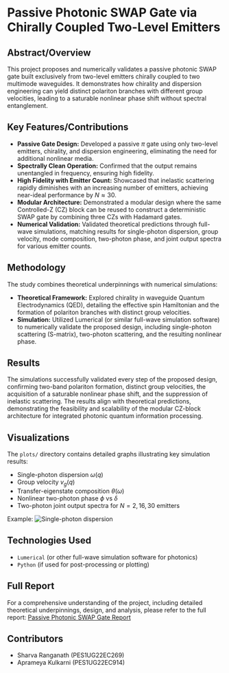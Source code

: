 # Passive Photonic SWAP Gate via Chirally Coupled Two-Level Emitters

## Abstract/Overview
This project proposes and numerically validates a passive photonic SWAP gate built exclusively from two-level emitters chirally coupled to two multimode waveguides. It demonstrates how chirality and dispersion engineering can yield distinct polariton branches with different group velocities, leading to a saturable nonlinear phase shift without spectral entanglement.

## Key Features/Contributions
* **Passive Gate Design:** Developed a passive $\pi$ gate using only two-level emitters, chirality, and dispersion engineering, eliminating the need for additional nonlinear media.
* **Spectrally Clean Operation:** Confirmed that the output remains unentangled in frequency, ensuring high fidelity.
* **High Fidelity with Emitter Count:** Showcased that inelastic scattering rapidly diminishes with an increasing number of emitters, achieving near-ideal performance by $N \approx 30$.
* **Modular Architecture:** Demonstrated a modular design where the same Controlled-Z (CZ) block can be reused to construct a deterministic SWAP gate by combining three CZs with Hadamard gates.
* **Numerical Validation:** Validated theoretical predictions through full-wave simulations, matching results for single-photon dispersion, group velocity, mode composition, two-photon phase, and joint output spectra for various emitter counts.

## Methodology
The study combines theoretical underpinnings with numerical simulations:
* **Theoretical Framework:** Explored chirality in waveguide Quantum Electrodynamics (QED), detailing the effective spin Hamiltonian and the formation of polariton branches with distinct group velocities.
* **Simulation:** Utilized Lumerical (or similar full-wave simulation software) to numerically validate the proposed design, including single-photon scattering (S-matrix), two-photon scattering, and the resulting nonlinear phase.

## Results
The simulations successfully validated every step of the proposed design, confirming two-band polariton formation, distinct group velocities, the acquisition of a saturable nonlinear phase shift, and the suppression of inelastic scattering. The results align with theoretical predictions, demonstrating the feasibility and scalability of the modular CZ-block architecture for integrated photonic quantum information processing.

## Visualizations
The `plots/` directory contains detailed graphs illustrating key simulation results:
* Single-photon dispersion $\omega(q)$
* Group velocity $v_g(q)$
* Transfer-eigenstate composition $\theta(\omega)$
* Nonlinear two-photon phase $\phi$ vs $\delta$
* Two-photon joint output spectra for $N=2, 16, 30$ emitters

Example:
![Single-photon dispersion](plots/single_photon_dispersion.png)

## Technologies Used
* `Lumerical` (or other full-wave simulation software for photonics)
* `Python` (if used for post-processing or plotting)

## Full Report
For a comprehensive understanding of the project, including detailed theoretical underpinnings, design, and analysis, please refer to the full report:
[Passive Photonic SWAP Gate Report](docs/Passive_Photonic_SWAP_Gate_Report.pdf)

## Contributors
* Sharva Ranganath (PES1UG22EC269)
* Aprameya Kulkarni (PES1UG22EC914)
